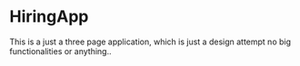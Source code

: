 # HiringApp
This is a just a three page application, which is just a design attempt no big functionalities or anything..
